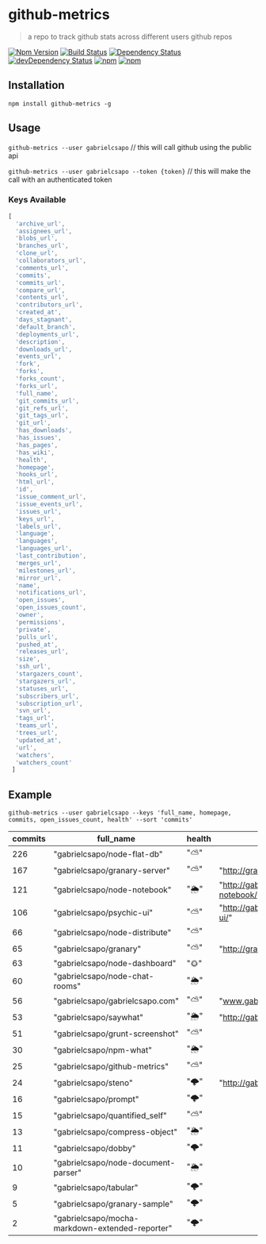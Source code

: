 # github-metrics
> a repo to track github stats across different users github repos

[![Npm Version](https://img.shields.io/npm/v/github-metrics.svg)](https://www.npmjs.com/package/github-metrics)
[![Build Status](https://travis-ci.org/gabrielcsapo/github-metrics.svg?branch=master)](https://travis-ci.org/gabrielcsapo/github-metrics)
[![Dependency Status](https://david-dm.org/gabrielcsapo/github-metrics.svg)](https://david-dm.org/gabrielcsapo/github-metrics)
[![devDependency Status](https://david-dm.org/gabrielcsapo/github-metrics/dev-status.svg)](https://david-dm.org/gabrielcsapo/github-metrics#info=devDependencies)
[![npm](https://img.shields.io/npm/dt/github-metrics.svg)]()
[![npm](https://img.shields.io/npm/dm/github-metrics.svg)]()

## Installation

`npm install github-metrics -g`

## Usage

`github-metrics --user gabrielcsapo` // this will call github using the public api

`github-metrics --user gabrielcsapo --token {token}` // this will make the call with an authenticated token

### Keys Available

```javascript
[
  'archive_url',
  'assignees_url',
  'blobs_url',
  'branches_url',
  'clone_url',
  'collaborators_url',
  'comments_url',
  'commits',
  'commits_url',
  'compare_url',
  'contents_url',
  'contributors_url',
  'created_at',
  'days_stagnant',
  'default_branch',
  'deployments_url',
  'description',
  'downloads_url',
  'events_url',
  'fork',
  'forks',
  'forks_count',
  'forks_url',
  'full_name',
  'git_commits_url',
  'git_refs_url',
  'git_tags_url',
  'git_url',
  'has_downloads',
  'has_issues',
  'has_pages',
  'has_wiki',
  'health',
  'homepage',
  'hooks_url',
  'html_url',
  'id',
  'issue_comment_url',
  'issue_events_url',
  'issues_url',
  'keys_url',
  'labels_url',
  'language',
  'languages',
  'languages_url',
  'last_contribution',
  'merges_url',
  'milestones_url',
  'mirror_url',
  'name',
  'notifications_url',
  'open_issues',
  'open_issues_count',
  'owner',
  'permissions',
  'private',
  'pulls_url',
  'pushed_at',
  'releases_url',
  'size',
  'ssh_url',
  'stargazers_count',
  'stargazers_url',
  'statuses_url',
  'subscribers_url',
  'subscription_url',
  'svn_url',
  'tags_url',
  'teams_url',
  'trees_url',
  'updated_at',
  'url',
  'watchers',
  'watchers_count'
 ]
 ```

## Example

`github-metrics --user gabrielcsapo --keys 'full_name, homepage, commits, open_issues_count, health' --sort 'commits'`

| commits | full_name                                       | health | homepage                                       | open_issues_count |
| ------- | ----------------------------------------------- | ------ | ---------------------------------------------- | ----------------- |
| 226     | "gabrielcsapo/node-flat-db"                     | "⛅️"   |                                                | 0                 |
| 167     | "gabrielcsapo/granary-server"                   | "⛅️"   | "http://granaryjs.com"                         | 6                 |
| 121     | "gabrielcsapo/node-notebook"                    | "🌦"   | "http://gabrielcsapo.github.io/node-notebook/" | 2                 |
| 106     | "gabrielcsapo/psychic-ui"                       | "⛅️"   | "http://gabrielcsapo.github.io/psychic-ui/"    | 2                 |
| 66      | "gabrielcsapo/node-distribute"                  | "⛅️"   |                                                | 1                 |
| 65      | "gabrielcsapo/granary"                          | "⛅️"   | "http://granaryjs.com"                         | 3                 |
| 63      | "gabrielcsapo/node-dashboard"                   | "🌞"   |                                                | 0                 |
| 60      | "gabrielcsapo/node-chat-rooms"                  | "🌦"   |                                                | 2                 |
| 56      | "gabrielcsapo/gabrielcsapo.com"                 | "⛅️"   | "www.gabrielcsapo.com"                         | 1                 |
| 53      | "gabrielcsapo/saywhat"                          | "🌦"   | "http://gabrielcsapo.github.io/saywhat/"       | 0                 |
| 51      | "gabrielcsapo/grunt-screenshot"                 | "⛅️"   |                                                | 0                 |
| 30      | "gabrielcsapo/npm-what"                         | "🌦"   |                                                | 2                 |
| 25      | "gabrielcsapo/github-metrics"                   | "⛅️"   |                                                | 0                 |
| 24      | "gabrielcsapo/steno"                            | "🌩"   | "http://gabrielcsapo.github.io/steno/"         | 1                 |
| 16      | "gabrielcsapo/prompt"                           | "🌩"   |                                                | 0                 |
| 15      | "gabrielcsapo/quantified_self"                  | "⛅️"   |                                                | 3                 |
| 13      | "gabrielcsapo/compress-object"                  | "🌦"   |                                                | 1                 |
| 11      | "gabrielcsapo/dobby"                            | "🌩"   |                                                | 0                 |
| 10      | "gabrielcsapo/node-document-parser"             | "🌦"   |                                                | 0                 |
| 9       | "gabrielcsapo/tabular"                          | "🌩"   |                                                | 0                 |
| 5       | "gabrielcsapo/granary-sample"                   | "🌩"   |                                                | 0                 |
| 2       | "gabrielcsapo/mocha-markdown-extended-reporter" | "🌩"   |                                                | 0                 |
